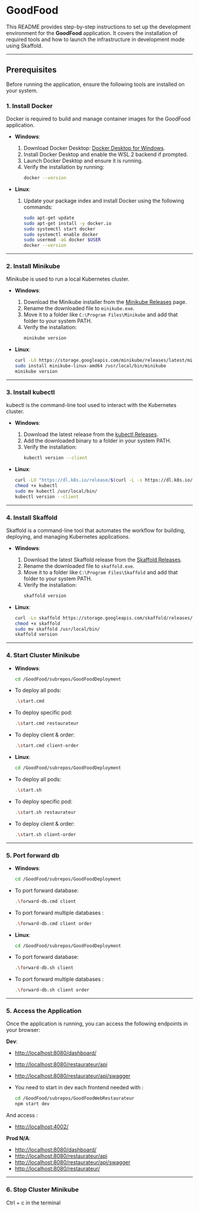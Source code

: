 # GoodFood

This README provides step-by-step instructions to set up the development environment for the **GoodFood** application. It covers the installation of required tools and how to launch the infrastructure in development mode using Skaffold.

---

## Prerequisites

Before running the application, ensure the following tools are installed on your system.

### 1. Install Docker

Docker is required to build and manage container images for the GoodFood application.

- **Windows**:
  1. Download Docker Desktop: [Docker Desktop for Windows](https://www.docker.com/products/docker-desktop).
  2. Install Docker Desktop and enable the WSL 2 backend if prompted.
  3. Launch Docker Desktop and ensure it is running.
  4. Verify the installation by running:
     ```bash
     docker --version
     ```

- **Linux**:
  1. Update your package index and install Docker using the following commands:
     ```bash
     sudo apt-get update
     sudo apt-get install -y docker.io
     sudo systemctl start docker
     sudo systemctl enable docker
     sudo usermod -aG docker $USER
     docker --version
     ```

---

### 2. Install Minikube

Minikube is used to run a local Kubernetes cluster.

- **Windows**:
  1. Download the Minikube installer from the [Minikube Releases](https://github.com/kubernetes/minikube/releases) page.
  2. Rename the downloaded file to `minikube.exe`.
  3. Move it to a folder like `C:\Program Files\Minikube` and add that folder to your system PATH.
  4. Verify the installation:
     ```bash
     minikube version
     ```

- **Linux**:
  ```bash
  curl -LO https://storage.googleapis.com/minikube/releases/latest/minikube-linux-amd64
  sudo install minikube-linux-amd64 /usr/local/bin/minikube
  minikube version

---

### 3. Install kubectl

kubectl is the command-line tool used to interact with the Kubernetes cluster.

- **Windows**:
  1. Download the latest release from the [kubectl Releases](https://kubernetes.io/docs/tasks/tools/).
  2. Add the downloaded binary to a folder in your system PATH.
  3. Verify the installation:
     ```bash
     kubectl version --client
     ```

- **Linux**:
  ```bash
  curl -LO "https://dl.k8s.io/release/$(curl -L -s https://dl.k8s.io/release/stable.txt)/bin/linux/amd64/kubectl"
  chmod +x kubectl
  sudo mv kubectl /usr/local/bin/
  kubectl version --client


---

### 4. Install Skaffold

Skaffold is a command-line tool that automates the workflow for building, deploying, and managing Kubernetes applications.

- **Windows**:
  1. Download the latest Skaffold release from the [Skaffold Releases](https://github.com/GoogleContainerTools/skaffold/releases).
  2. Rename the downloaded file to `skaffold.exe`.
  3. Move it to a folder like `C:\Program Files\Skaffold` and add that folder to your system PATH.
  4. Verify the installation:
     ```bash
     skaffold version
     ```

- **Linux**:
  ```bash
  curl -Lo skaffold https://storage.googleapis.com/skaffold/releases/latest/skaffold-linux-amd64
  chmod +x skaffold
  sudo mv skaffold /usr/local/bin/
  skaffold version

---

### 4. Start Cluster Minikube

- **Windows**:
    ```bash
    cd /GoodFood/subrepos/GoodFoodDeployment
- To deploy all pods:
    ```bash
    .\start.cmd
- To deploy specific pod:
    ```bash
    .\start.cmd restaurateur
- To deploy client & order:
    ```bash
    .\start.cmd client-order

- **Linux**:
    ```bash
    cd /GoodFood/subrepos/GoodFoodDeployment
- To deploy all pods:
    ```bash
    .\start.sh
- To deploy specific pod:
    ```bash
    .\start.sh restaurateur
- To deploy client & order:
    ```bash
    .\start.sh client-order

---

### 5. Port forward db

- **Windows**:
    ```bash
    cd /GoodFood/subrepos/GoodFoodDeployment
- To port forward database:
    ```bash
    .\forward-db.cmd client
- To port forward multiple databases :
    ```bash
    .\forward-db.cmd client order

- **Linux**:
    ```bash
    cd /GoodFood/subrepos/GoodFoodDeployment
- To port forward database:
    ```bash
    .\forward-db.sh client
- To port forward multiple databases :
    ```bash
    .\forward-db.sh client order

---

### 5. Access the Application

Once the application is running, you can access the following endpoints in your browser:

**Dev**:
- [http://localhost:8080/dashboard/](http://localhost:8080/dashboard/)
- [http://localhost:8080/restaurateur/api](http://localhost:8080/restaurateur/api)
- [http://localhost:8080/restaurateur/api/swagger](http://localhost:8080/restaurateur/api/swagger)

- You need to start in dev each frontend needed with :

    ```bash
    cd /GoodFood/subrepos/GoodFoodWebRestaurateur
    npm start dev
And access :
- [http://localhost:4002/](http://localhost:4002/)

**Prod N/A**:
- [http://localhost:8080/dashboard/](http://localhost:8080/dashboard/)
- [http://localhost:8080/restaurateur/api](http://localhost:8080/restaurateur/api)
- [http://localhost:8080/restaurateur/api/swagger](http://localhost:8080/restaurateur/api/swagger)
- [http://localhost:8080/restaurateur/](http://localhost:8080/restaurateur/)

---

### 6. Stop Cluster Minikube

  Ctrl + c in the terminal